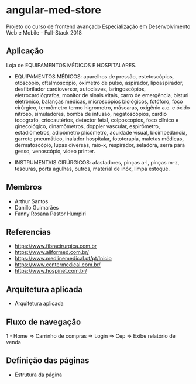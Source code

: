 # angular-med-store
Projeto do curso de frontend avançado Especialização em Desenvolvimento Web e Mobile - Full-Stack 2018

## Aplicação
Loja de EQUIPAMENTOS MÉDICOS E HOSPITALARES.

* EQUIPAMENTOS MÉDICOS: aparelhos de pressão, estetoscópios, otoscópio, oftalmoscópio, oxímetro de pulso, aspirador, lipoaspirador, desfibrilador cardioversor, autoclaves, laringoscópios, eletrocardiógrafos, monitor de sinais vitais, carro de emergência, bisturi eletrônico, balanças médicas, microscópios biológicos, fotóforo, foco cirúrgico, termômetro termo higrometro, máscaras, oxigênio a.c. e óxido nitroso, simuladores, bomba de infusão, negatoscópios, cardio tocografo, criocautérios, detector fetal, colposcopios, foco clínico e ginecológico, dinamômetros, doppler vascular, espirômetro, estadiômetros, adipômetro plicômetro, acuidade visual, bioimpedância, garrote pneumático, inalador hospitalar, fototerapia, maletas médicas, dermatoscópio, lupas diversas, raio-x, respirador, seladora, serra para gesso, venoscópio, video printer.

* INSTRUMENTAIS CIRÚRGICOS: afastadores, pinças a-l, pinças m-z, tesouras, porta agulhas, outros, material de inóx, limpa estoque.

## Membros
* Arthur Santos
* Danillo Guimarães
* Fanny Rosana Pastor Humpiri

## Referencias
* https://www.fibracirurgica.com.br
* https://www.allformed.com.br/
* https://www.medlinemedical.pt/pt/Inicio
* https://www.centermedical.com.br/
* https://www.hospinet.com.br/

## Arquitetura aplicada
* Arquitetura aplicada

## Fluxo de navegação
1 - Home => Carrinho de compras => Login => Cep => Exibe relatório de venda

## Definição das páginas
* Estrutura da página
